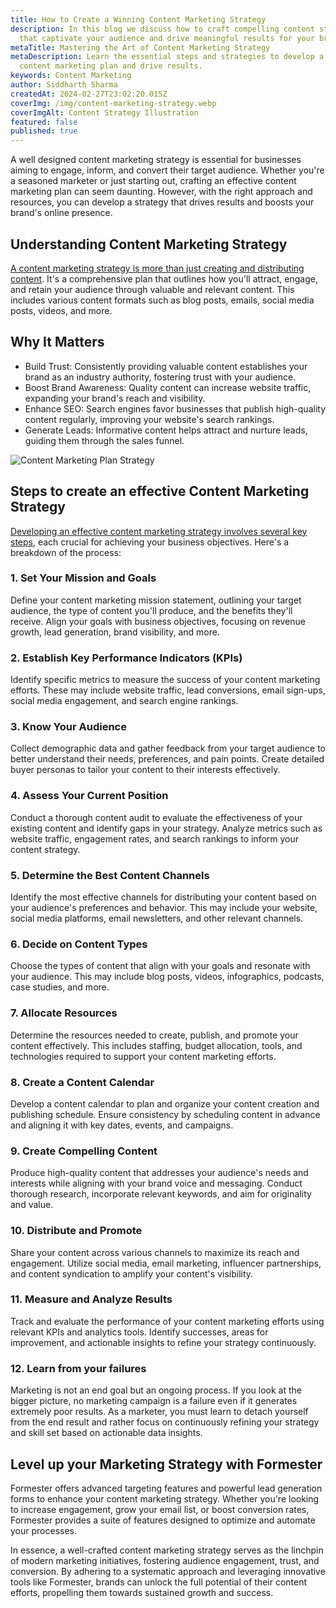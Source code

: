 ```yaml
---
title: How to Create a Winning Content Marketing Strategy
description: In this blog we discuss how to craft compelling content strategies
  that captivate your audience and drive meaningful results for your brand.
metaTitle: Mastering the Art of Content Marketing Strategy
metaDescription: Learn the essential steps and strategies to develop a winning
  content marketing plan and drive results.
keywords: Content Marketing
author: Siddharth Sharma
createdAt: 2024-02-27T23:02:20.015Z
coverImg: /img/content-marketing-strategy.webp
coverImgAlt: Content Strategy Illustration
featured: false
published: true
---
```

A well designed content marketing strategy is essential for businesses aiming to engage, inform, and convert their target audience. Whether you're a seasoned marketer or just starting out, crafting an effective content marketing plan can seem daunting. However, with the right approach and resources, you can develop a strategy that drives results and boosts your brand's online presence.

## Understanding Content Marketing Strategy

[A content marketing strategy is more than just creating and distributing content](https://formester.com/blog/70-marketing-statistics-in-2024-to-optimize-your-marketing-campaigns/). It's a comprehensive plan that outlines how you'll attract, engage, and retain your audience through valuable and relevant content. This includes various content formats such as blog posts, emails, social media posts, videos, and more.

## Why It Matters

* Build Trust: Consistently providing valuable content establishes your brand as an industry authority, fostering trust with your audience.
* Boost Brand Awareness: Quality content can increase website traffic, expanding your brand's reach and visibility.
* Enhance SEO: Search engines favor businesses that publish high-quality content regularly, improving your website's search rankings.
* Generate Leads: Informative content helps attract and nurture leads, guiding them through the sales funnel.

![Content Marketing Plan Strategy](/img/content_strategy_image-1-.webp)

## Steps to create an effective Content Marketing Strategy

[Developing an effective content marketing strategy involves several key steps](https://formester.com/blog/10-essential-marketing-roi-metrics-you-can’t-ignore/), each crucial for achieving your business objectives. Here's a breakdown of the process:

### 1. Set Your Mission and Goals

Define your content marketing mission statement, outlining your target audience, the type of content you'll produce, and the benefits they'll receive. Align your goals with business objectives, focusing on revenue growth, lead generation, brand visibility, and more.

### 2. Establish Key Performance Indicators (KPIs)

Identify specific metrics to measure the success of your content marketing efforts. These may include website traffic, lead conversions, email sign-ups, social media engagement, and search engine rankings.

### 3. Know Your Audience

Collect demographic data and gather feedback from your target audience to better understand their needs, preferences, and pain points. Create detailed buyer personas to tailor your content to their interests effectively.

### 4. Assess Your Current Position

Conduct a thorough content audit to evaluate the effectiveness of your existing content and identify gaps in your strategy. Analyze metrics such as website traffic, engagement rates, and search rankings to inform your content strategy.

### 5. Determine the Best Content Channels

Identify the most effective channels for distributing your content based on your audience's preferences and behavior. This may include your website, social media platforms, email newsletters, and other relevant channels.

### 6. Decide on Content Types

Choose the types of content that align with your goals and resonate with your audience. This may include blog posts, videos, infographics, podcasts, case studies, and more.

### 7. Allocate Resources

Determine the resources needed to create, publish, and promote your content effectively. This includes staffing, budget allocation, tools, and technologies required to support your content marketing efforts.

### 8. Create a Content Calendar

Develop a content calendar to plan and organize your content creation and publishing schedule. Ensure consistency by scheduling content in advance and aligning it with key dates, events, and campaigns.

### 9. Create Compelling Content

Produce high-quality content that addresses your audience's needs and interests while aligning with your brand voice and messaging. Conduct thorough research, incorporate relevant keywords, and aim for originality and value.

### 10. Distribute and Promote

Share your content across various channels to maximize its reach and engagement. Utilize social media, email marketing, influencer partnerships, and content syndication to amplify your content's visibility.

### 11. Measure and Analyze Results

Track and evaluate the performance of your content marketing efforts using relevant KPIs and analytics tools. Identify successes, areas for improvement, and actionable insights to refine your strategy continuously.

### 12. Learn from your failures

Marketing is not an end goal but an ongoing process. If you look at the bigger picture, no marketing campaign is a failure even if it generates extremely poor results. As a marketer, you must learn to detach yourself from the end result and rather focus on continuously refining your strategy and skill set based on actionable data insights.

## Level up your Marketing Strategy with Formester

Formester offers advanced targeting features and powerful lead generation forms to enhance your content marketing strategy. Whether you're looking to increase engagement, grow your email list, or boost conversion rates, Formester provides a suite of features designed to optimize and automate your processes.

In essence, a well-crafted content marketing strategy serves as the linchpin of modern marketing initiatives, fostering audience engagement, trust, and conversion. By adhering to a systematic approach and leveraging innovative tools like Formester, brands can unlock the full potential of their content efforts, propelling them towards sustained growth and success.
